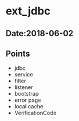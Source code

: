# ext_jdbc
## Date:2018-06-02
## Points
- jdbc
- service
- filter
- listener
- bootstrap
- error page
- local cache
- VerificationCode
